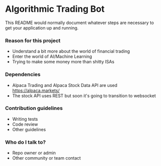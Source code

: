 # Algorithmic Trading Bot #

This README would normally document whatever steps are necessary to get your application up and running.

### Reason for this project ###

* Understand a bit more about the world of financial trading
* Enter the world of AI/Machine Learning
* Trying to make some money more than shitty ISAs


### Dependencies ###

* Alpaca Trading and Alpaca Stock Data API are used https://alpaca.markets/
* The stock API uses REST but soon it's going to transition to websocket


### Contribution guidelines ###

* Writing tests
* Code review
* Other guidelines

### Who do I talk to? ###

* Repo owner or admin
* Other community or team contact